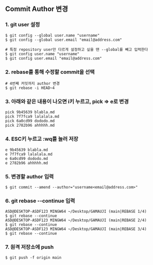 ## Commit Author 변경

### 1. git user 설정

```shell
$ git config --global user.name "username"
$ git config --global user.email "email@address.com"
```

```shell
# 특정 repository user만 다르게 설정하고 싶을 땐 --global를 빼고 입력한다
$ git config user.name "username"
$ git config user.email "email@address.com"
```

### 2. rebase를 통해 수정할 commit을 선택

```shell
# 4번째 커밋까지 author 변경
$ git rebase -i HEAD~4
```

### 3. 아래와 같은 내용이 나오면 i키 누르고, pick => e로 변경

```shell
pick 9b45639 blabla.md
pick 7f7fca9 lalalala.md
pick 6a0cd99 dododo.md
pick 2782b96 ahhhhh.md
```

### 4. ESC키 누르고 :wq를 눌러 저장

```shell
e 9b45639 blabla.md
e 7f7fca9 lalalala.md
e 6a0cd99 dododo.md
e 2782b96 ahhhhh.md
```

### 5. 변경할 author 입력

```shell
$ git commit --amend --author="username<email@address.com>"
```

### 6. git rebase --continue 입력

```shell
ASD@DESKTOP-ASDF123 MINGW64 ~/Desktop/GAMAUJI (main|REBASE 1/4)
$ git rebase --continue
ASD@DESKTOP-ASDF123 MINGW64 ~/Desktop/GAMAUJI (main|REBASE 2/4)
$ git rebase --continue
ASD@DESKTOP-ASDF123 MINGW64 ~/Desktop/GAMAUJI (main|REBASE 3/4)
$ git rebase --continue
```

### 7. 원격 저장소에 push

```shell
$ git push -f origin main
```
